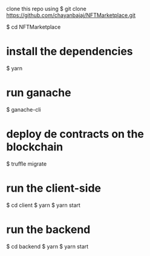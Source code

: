 clone this repo using
$ git clone https://github.com/chayanbajaj/NFTMarketplace.git

$ cd NFTMarketplace

# install the dependencies
$ yarn

# run ganache
$ ganache-cli

# deploy de contracts on the blockchain
$ truffle migrate

# run the client-side
$ cd client
$ yarn
$ yarn start

# run the backend
$ cd backend
$ yarn
$ yarn start